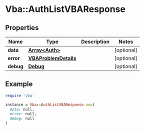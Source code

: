# Vba::AuthListVBAResponse

## Properties

| Name | Type | Description | Notes |
| ---- | ---- | ----------- | ----- |
| **data** | [**Array&lt;Auth&gt;**](Auth.md) |  | [optional] |
| **error** | [**VBAProblemDetails**](VBAProblemDetails.md) |  | [optional] |
| **debug** | [**Debug**](Debug.md) |  | [optional] |

## Example

```ruby
require 'vba'

instance = Vba::AuthListVBAResponse.new(
  data: null,
  error: null,
  debug: null
)
```

